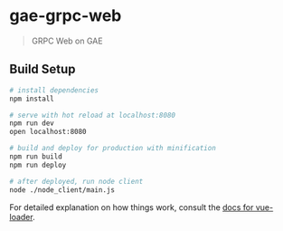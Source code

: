 # gae-grpc-web

> GRPC Web on GAE

## Build Setup

``` bash
# install dependencies
npm install

# serve with hot reload at localhost:8080
npm run dev
open localhost:8080

# build and deploy for production with minification
npm run build
npm run deploy

# after deployed, run node client 
node ./node_client/main.js
```


For detailed explanation on how things work, consult the [docs for vue-loader](http://vuejs.github.io/vue-loader).
